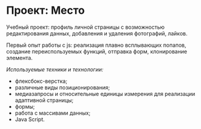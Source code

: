 # Проект: Место

Учебный проект: профиль личной страницы с возможностью редактирования данных, добавления и удаления фотографий, лайков.

Первый опыт работы с js: реализация плавно всплывающих попапов, создание переиспользуемых функций, отправка форм, клонирование элемента.

_Используемые техники и технологии:_

- флексбокс-верстка;
- различные виды позиционирования;
- медиазапросы и относительные единицы измерения для реализации адаптивной страницы;
- формы;
- работа с массивами данных;
- Java Script.
